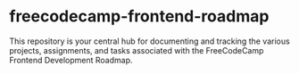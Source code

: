 # freecodecamp-frontend-roadmap
This repository is your central hub for documenting and tracking the various projects, assignments, and tasks associated with the FreeCodeCamp Frontend Development Roadmap. 
